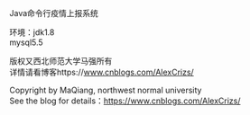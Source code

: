 Java命令行疫情上报系统  

环境：jdk1.8  
      mysql5.5  
      
 

版权又西北师范大学马强所有  
详情请看博客https://www.cnblogs.com/AlexCrizs/


Copyright by MaQiang, northwest normal university  
See the blog for details：https://www.cnblogs.com/AlexCrizs/  
